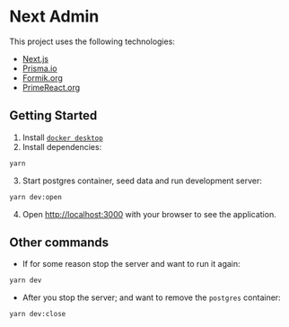 # Next Admin

This project uses the following technologies:

- [Next.js](https://nextjs.org/docs)
- [Prisma.io](https://www.prisma.io/docs)
- [Formik.org](https://formik.org/)
- [PrimeReact.org](https://primereact.org/)

## Getting Started

1. Install [`docker desktop`](https://docs.docker.com/desktop/install/mac-install/)
2. Install dependencies:

```bash
yarn
```

3. Start postgres container, seed data and run development server:

```bash
yarn dev:open
```

4. Open [http://localhost:3000](http://localhost:3000) with your browser to see the application.

## Other commands

- If for some reason stop the server and want to run it again:

```bash
yarn dev
```

- After you stop the server; and want to remove the `postgres` container:

```bash
yarn dev:close
```
